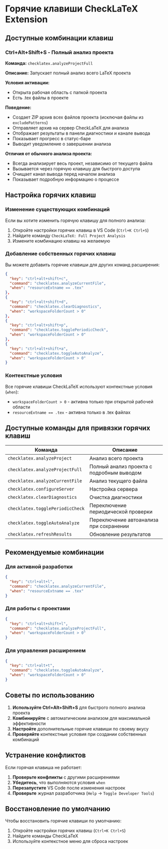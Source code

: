 # Горячие клавиши CheckLaTeX Extension

## Доступные комбинации клавиш

### Ctrl+Alt+Shift+S - Полный анализ проекта

**Команда:** `checklatex.analyzeProjectFull`

**Описание:** Запускает полный анализ всего LaTeX проекта

**Условия активации:**
- Открыта рабочая область с папкой проекта
- Есть .tex файлы в проекте

**Поведение:**
- Создает ZIP архив всех файлов проекта (исключая файлы из `excludePatterns`)
- Отправляет архив на сервер CheckLaTeX для анализа
- Отображает результаты в панели диагностики и канале вывода
- Показывает прогресс в статус-баре
- Выводит уведомление о завершении анализа

**Отличия от обычного анализа проекта:**
- Всегда анализирует весь проект, независимо от текущего файла
- Вызывается через горячую клавишу для быстрого доступа
- Очищает канал вывода перед началом анализа
- Показывает подробную информацию о процессе

## Настройка горячих клавиш

### Изменение существующих комбинаций

Если вы хотите изменить горячую клавишу для полного анализа:

1. Откройте настройки горячих клавиш в VS Code (`Ctrl+K Ctrl+S`)
2. Найдите команду `CheckLaTeX: Full Project Analysis`
3. Измените комбинацию клавиш на желаемую

### Добавление собственных горячих клавиш

Вы можете добавить горячие клавиши для других команд расширения:

```json
{
  "key": "ctrl+alt+shift+c",
  "command": "checklatex.analyzeCurrentFile",
  "when": "resourceExtname == .tex"
},
{
  "key": "ctrl+alt+shift+d",
  "command": "checklatex.clearDiagnostics",
  "when": "workspaceFolderCount > 0"
},
{
  "key": "ctrl+alt+shift+p",
  "command": "checklatex.togglePeriodicCheck",
  "when": "workspaceFolderCount > 0"
},
{
  "key": "ctrl+alt+shift+a",
  "command": "checklatex.toggleAutoAnalyze",
  "when": "workspaceFolderCount > 0"
}
```

### Контекстные условия

Все горячие клавиши CheckLaTeX используют контекстные условия (`when`):

- `workspaceFolderCount > 0` - активна только при открытой рабочей области
- `resourceExtname == .tex` - активна только в .tex файлах

## Доступные команды для привязки горячих клавиш

| Команда | Описание |
|---------|----------|
| `checklatex.analyzeProject` | Анализ всего проекта |
| `checklatex.analyzeProjectFull` | Полный анализ проекта с подробным выводом |
| `checklatex.analyzeCurrentFile` | Анализ текущего файла |
| `checklatex.configureServer` | Настройка сервера |
| `checklatex.clearDiagnostics` | Очистка диагностики |
| `checklatex.togglePeriodicCheck` | Переключение периодической проверки |
| `checklatex.toggleAutoAnalyze` | Переключение автоанализа при сохранении |
| `checklatex.refreshResults` | Обновление результатов |

## Рекомендуемые комбинации

### Для активной разработки
```json
{
  "key": "ctrl+alt+l",
  "command": "checklatex.analyzeCurrentFile",
  "when": "resourceExtname == .tex"
}
```

### Для работы с проектами
```json
{
  "key": "ctrl+alt+shift+l",
  "command": "checklatex.analyzeProjectFull",
  "when": "workspaceFolderCount > 0"
}
```

### Для управления расширением
```json
{
  "key": "ctrl+alt+t",
  "command": "checklatex.toggleAutoAnalyze",
  "when": "workspaceFolderCount > 0"
}
```

## Советы по использованию

1. **Используйте Ctrl+Alt+Shift+S** для быстрого полного анализа проекта
2. **Комбинируйте** с автоматическим анализом для максимальной эффективности
3. **Настройте** дополнительные горячие клавиши по своему вкусу
4. **Проверяйте** контекстные условия при создании собственных комбинаций

## Устранение конфликтов

Если горячая клавиша не работает:

1. **Проверьте конфликты** с другими расширениями
2. **Убедитесь**, что выполняются условия `when`
3. **Перезапустите** VS Code после изменения настроек
4. **Проверьте** журнал разработчика (`Help` → `Toggle Developer Tools`)

## Восстановление по умолчанию

Чтобы восстановить горячие клавиши по умолчанию:

1. Откройте настройки горячих клавиш (`Ctrl+K Ctrl+S`)
2. Найдите команды CheckLaTeX
3. Используйте контекстное меню для сброса настроек 